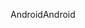 <span data-ttu-id="2093a-101">Android</span><span class="sxs-lookup"><span data-stu-id="2093a-101">Android</span></span>